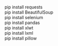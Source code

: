 pip install requests  
pip install BeautifulSoup  
pip install selenium  
pip install pandas  
pip install xlwt  
pip install lxml    
pip install pillow  
